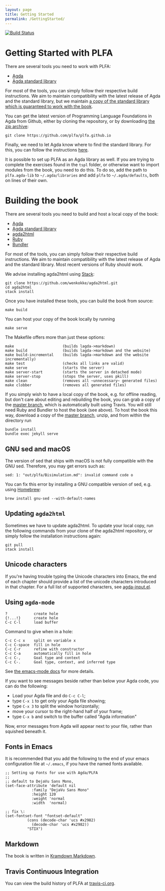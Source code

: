 ```yaml
---
layout: page
title: Getting Started
permalink: /GettingStarted/
---
```


[![Build Status](https://travis-ci.org/plfa/plfa.github.io.svg?branch=dev)](https://travis-ci.org/plfa/plfa.github.io)


# Getting Started with PLFA

There are several tools you need to work with PLFA:

  - [Agda](https://agda.readthedocs.io/en/latest/getting-started/installation.html)
  - [Agda standard library](https://github.com/agda/agda-stdlib)

For most of the tools, you can simply follow their respective build instructions.
We aim to maintain compatibility with the latest release of Agda and the standard library, 
but we maintain [a copy of the standard library which is guaranteed to work with the book](https://github.com/plfa/agda-stdlib).

You can get the latest version of Programming Language Foundations in Agda from Github, 
either by cloning the repository, 
or by downloading [the zip archive](https://github.com/plfa/plfa.github.io/archive/dev.zip):

    git clone https://github.com/plfa/plfa.github.io 

Finally, we need to let Agda know where to find the standard library.
For this, you can follow the instructions [here](https://agda.readthedocs.io/en/latest/tools/package-system.html#example-using-the-standard-library).

It is possible to set up PLFA as an Agda library as well.
If you are trying to complete the exercises found in the `tspl` folder, or otherwise want to import modules from the book, you need to do this.
To do so, add the path to `plfa.agda-lib` to `~/.agda/libraries` and add `plfa` to `~/.agda/defaults`, both on lines of their own.


# Building the book

There are several tools you need to build and host a local copy of the book:

  - [Agda](https://agda.readthedocs.io/en/latest/getting-started/installation.html)
  - [Agda standard library](https://github.com/agda/agda-stdlib)
  - [agda2html](https://github.com/wenkokke/agda2html)
  - [Ruby](https://www.ruby-lang.org/en/documentation/installation/)
  - [Bundler](https://bundler.io/#getting-started)
  
For most of the tools, you can simply follow their respective build instructions.
We aim to maintain compatibility with the latest release of Agda and the standard library.
Most recent versions of Ruby should work.

We advise installing agda2html using [Stack](https://docs.haskellstack.org/en/stable/README/):

    git clone https://github.com/wenkokke/agda2html.git
    cd agda2html
    stack install 

Once you have installed these tools, you can build the book from source:

    make build
    
You can host your copy of the book locally by running

    make serve
    
The Makefile offers more than just these options:

    make                      (builds lagda->markdown)
    make build                (builds lagda->markdown and the website)
    make build-incremental    (builds lagda->markdown and the website incrementally)
    make test                 (checks all links are valid)
    make serve                (starts the server)
    make server-start         (starts the server in detached mode)
    make server-stop          (stops the server, uses pkill)
    make clean                (removes all ~unnecessary~ generated files)
    make clobber              (removes all generated files)

If you simply wish to have a local copy of the book, e.g. for offline reading,
but don't care about editing and rebuilding the book, you can grab a copy of the
[master branch](https://github.com/plfa/plfa.github.io/archive/master.zip),
which is automatically built using Travis. You will still need Ruby and Bundler
to host the book (see above). To host the book this way, download a copy of the
[master branch](https://github.com/plfa/plfa.github.io/archive/master.zip),
unzip, and from within the directory run

    bundle install
    bundle exec jekyll serve

## GNU sed and macOS

The version of sed that ships with macOS is not fully compatible with the GNU sed.
Therefore, you may get errors such as:
```
sed: 1: "out/plfa/Bisimulation.md": invalid command code o
```
You can fix this error by installing a GNU compatible version of sed, e.g. using [Homebrew](https://brew.sh/):
```
brew install gnu-sed --with-default-names
```

## Updating `agda2html`

Sometimes we have to update agda2html. 
To update your local copy, run the following commands from your clone of the
agda2html repository, or simply follow the installation instructions again:

    git pull
    stack install


## Unicode characters

If you're having trouble typing the Unicode characters into Emacs, the end of
each chapter should provide a list of the unicode characters introduced in that
chapter. For a full list of supported characters, see
[agda-input.el](https://github.com/agda/agda/blob/master/src/data/emacs-mode/agda-input.el#L194).


## Using `agda-mode`

    ?            create hole
    {!...!}      create hole
    C-c C-l      load buffer

Command to give when in a hole:

    C-c C-c x    split on variable x
    C-c C-space  fill in hole
	C-c C-r      refine with constructor
	C-c C-a      automatically fill in hole
	C-c C-,      Goal type and context
	C-c C-.      Goal type, context, and inferred type

See
[the emacs-mode docs](https://agda.readthedocs.io/en/latest/tools/emacs-mode.html)
for more details.

If you want to see messages beside rather than below your Agda code,
you can do the following: 

  - Load your Agda file and do `C-c C-l`;
  - type `C-x 1` to get only your Agda file showing; 
  - type `C-x 3` to split the window horizontally;
  - move your cursor to the right-hand half of your frame; 
  - type `C-x b` and switch to the buffer called "Agda information"
  
Now, error messages from Agda will appear next to your file, rather than
squished beneath it.


## Fonts in Emacs

It is recommended that you add the following to the end of your emacs
configuration file at `~/.emacs`, if you have the named fonts available.

``` elisp
;; Setting up Fonts for use with Agda/PLFA
;;
;; default to DejaVu Sans Mono, 
(set-face-attribute 'default nil
		    :family "DejaVu Sans Mono"
		    :height 120
		    :weight 'normal
		    :width  'normal)

;; fix \:
(set-fontset-font "fontset-default"
		  (cons (decode-char 'ucs #x2982)
			(decode-char 'ucs #x2982))
		  "STIX")
```


## Markdown

The book is written in [Kramdown Markdown](https://kramdown.gettalong.org/syntax.html).


## Travis Continuous Integration

You can view the build history of PLFA at [travis-ci.org](https://travis-ci.org/plfa/plfa.github.io).
